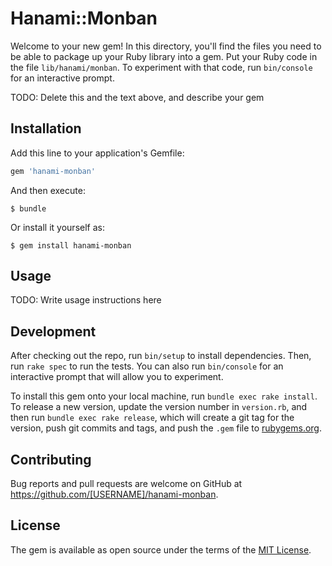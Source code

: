 # Hanami::Monban

Welcome to your new gem! In this directory, you'll find the files you need to be able to package up your Ruby library into a gem. Put your Ruby code in the file `lib/hanami/monban`. To experiment with that code, run `bin/console` for an interactive prompt.

TODO: Delete this and the text above, and describe your gem

## Installation

Add this line to your application's Gemfile:

```ruby
gem 'hanami-monban'
```

And then execute:

    $ bundle

Or install it yourself as:

    $ gem install hanami-monban

## Usage

TODO: Write usage instructions here

## Development

After checking out the repo, run `bin/setup` to install dependencies. Then, run `rake spec` to run the tests. You can also run `bin/console` for an interactive prompt that will allow you to experiment.

To install this gem onto your local machine, run `bundle exec rake install`. To release a new version, update the version number in `version.rb`, and then run `bundle exec rake release`, which will create a git tag for the version, push git commits and tags, and push the `.gem` file to [rubygems.org](https://rubygems.org).

## Contributing

Bug reports and pull requests are welcome on GitHub at https://github.com/[USERNAME]/hanami-monban.


## License

The gem is available as open source under the terms of the [MIT License](http://opensource.org/licenses/MIT).

